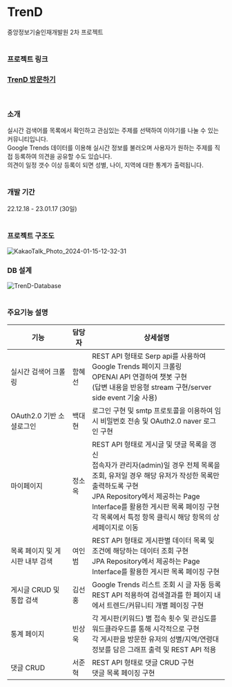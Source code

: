 # TrenD
중앙정보기술인재개발원 2차 프로젝트
<br><br>

### 프로젝트 링크
### [TrenD 방문하기](http://15.164.220.232/)
<br>

### 소개
실시간 검색어를 목록에서 확인하고 관심있는 주제를 선택하여 이야기를 나눌 수 있는 커뮤니티입니다.  
Google Trends 데이터를 이용해 실시간 정보를 불러오며 사용자가 원하는 주제를 직접 등록하여 의견을 공유할 수도 있습니다.  
의견이 일정 갯수 이상 등록이 되면 성별, 나이, 지역에 대한 통계가 출력됩니다.<br><br>

### 개발 기간
22.12.18 - 23.01.17 (30일)<br><br>

### 프로젝트 구조도
<img width="max" alt="KakaoTalk_Photo_2024-01-15-12-32-31" src="https://github.com/Meimeidays/trenD/assets/55777781/89bb7582-c0da-422b-a557-fa3f12473500">

### DB 설계
![TrenD-Database](https://github.com/JunHyeokSeo/trenD/assets/55777781/d6d4da99-90f7-4e04-88e0-f8dcd3d51233)
<br><br>

### 주요기능 설명
| 기능 | 담당자 | 상세설명 |
| --- | --- | --- |
| 실시간 검색어 크롤링 | 함혜선| REST API 형태로 Serp api를 사용하여 Google Trends 페이지 크롤링 </br> OPENAI API 연결하여 챗봇 구현</br>(답변 내용을 반응형 stream 구현/server side event 기술 사용)  |
| OAuth2.0 기반 소셜로그인 | 백대현 |  로그인 구현 및 smtp 프로토콜을 이용하여 임시 비밀번호 전송 및 OAuth2.0 naver 로그인 구현|
| 마이페이지 | 정소옥 | REST API 형태로 게시글 및 댓글 목록을 갱신<br> 접속자가 관리자(admin)일 경우 전체 목록을 조회, 유저일 경우 해당 유저가 작성한 목록만 출력하도록 구현<br> JPA Repository에서 제공하는 Page Interface를 활용한 게시판 목록 페이징 구현<br> 각 목록에서 특정 항목 클릭시 해당 항목의 상세페이지로 이동 |
| 목록 페이지 및 게시판 내부 검색 &nbsp;&nbsp;&nbsp;| 여인범 &nbsp;&nbsp;| REST API 형태로 게시판별 데이터 목록 및 조건에 해당하는 데이터 조회 구현</br>JPA Repository에서 제공하는 Page Interface를 활용한 게시판 목록 페이징 구현 |
| 게시글 CRUD 및 통합 검색 | 김선홍 | Google Trends 리스트 조회 시 글 자동 등록</br>REST API 적용하여 검색결과를 한 페이지 내에서 트렌드/커뮤니티 개별 페이징 구현 |
| 통계 페이지 | 빈상욱 | 각 게시판(키워드) 별 접속 횟수 및 관심도를 워드클라우드를 통해 시각적으로 구현<br>각 게시판을 방문한 유저의 성별/지역/연령대 정보를 담은 그래프 출력 및 REST API 적용
| 댓글 CRUD | 서준혁 | REST API 형태로 댓글 CRUD 구현</br>댓글 목록 페이징 구현|

